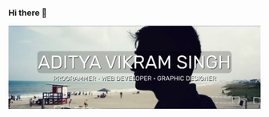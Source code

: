 ### Hi there 👋
<img src="https://raw.githubusercontent.com/AVS1508/AVS1508/master/assets/Aditya%20Vikram%20Singh%20Banner.png">
<!--
**ShiviBhatt/ShiviBhatt** is a ✨ _special_ ✨ repository because its `README.md` (this file) appears on your GitHub profile.

Here are some ideas to get you started:

- 🔭 I’m currently working on ...
- 🌱 I’m currently learning ...
- 👯 I’m looking to collaborate on ...
- 🤔 I’m looking for help with ...
- 💬 Ask me about ...
- 📫 How to reach me: ...
- 😄 Pronouns: ...
- ⚡ Fun fact: ...
-->
